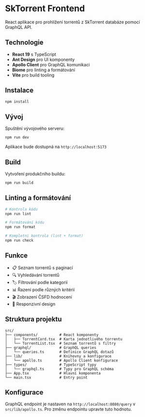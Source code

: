 # SkTorrent Frontend

React aplikace pro prohlížení torrentů z SkTorrent databáze pomocí GraphQL API.

## Technologie

- **React 19** s TypeScript
- **Ant Design** pro UI komponenty
- **Apollo Client** pro GraphQL komunikaci
- **Biome** pro linting a formátování
- **Vite** pro build tooling

## Instalace

```bash
npm install
```

## Vývoj

Spuštění vývojového serveru:

```bash
npm run dev
```

Aplikace bude dostupná na `http://localhost:5173`

## Build

Vytvoření produkčního buildu:

```bash
npm run build
```

## Linting a formátování

```bash
# Kontrola kódu
npm run lint

# Formátování kódu
npm run format

# Kompletní kontrola (lint + format)
npm run check
```

## Funkce

- 📋 Seznam torrentů s paginací
- 🔍 Vyhledávání torrentů
- 🏷️ Filtrování podle kategorií
- 📊 Řazení podle různých kritérií
- 🎬 Zobrazení ČSFD hodnocení
- 📱 Responzivní design

## Struktura projektu

```
src/
├── components/          # React komponenty
│   ├── TorrentCard.tsx  # Karta jednotlivého torrentu
│   └── TorrentList.tsx  # Seznam torrentů s filtry
├── graphql/             # GraphQL queries
│   └── queries.ts       # Definice GraphQL dotazů
├── lib/                 # Knihovny a konfigurace
│   └── apollo.ts        # Apollo Client konfigurace
├── types/               # TypeScript typy
│   └── graphql.ts       # Typy pro GraphQL schéma
├── App.tsx              # Hlavní komponenta
└── main.tsx             # Entry point
```

## Konfigurace

GraphQL endpoint je nastaven na `http://localhost:8080/query` v `src/lib/apollo.ts`. Pro změnu endpointu upravte tuto hodnotu.
